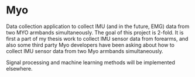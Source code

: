 # Myo
Data collection application to collect IMU (and in the future, EMG) data from two MYO armbands simultaneously. The goal of this project is 2-fold. It is first a part of my thesis work to collect IMU sensor data from forearms, and also some third party Myo developers have been asking about how to collect IMU sensor data from two Myo armbands simultaneously.

Signal processing and machine learning methods will be implemented elsewhere.
